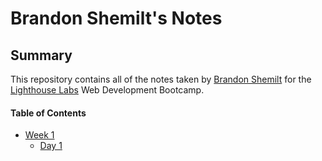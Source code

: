 # Brandon Shemilt's Notes

## Summary

This repository contains all of the notes taken by [Brandon Shemilt](https://github.com/S-Brand5136) for the [Lighthouse Labs](https://www.lighthouselabs.ca/) Web Development Bootcamp.

#### Table of Contents

* [Week 1](/Week_1)
  * [Day 1](/Week_1/Day_1)

